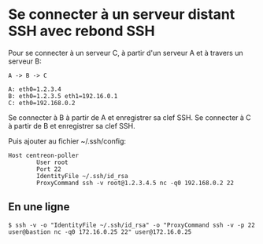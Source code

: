 # Se connecter à un serveur distant SSH avec rebond SSH

Pour se connecter à un serveur C, à partir d'un serveur A et à travers un serveur B:

	A -> B -> C

	A: eth0=1.2.3.4
	B: eth0=1.2.3.5 eth1=192.16.0.1
	C: eth0=192.168.0.2

Se connecter à B à partir de A et enregistrer sa clef SSH.
Se connecter à C à partir de B et enregistrer sa clef SSH.

Puis ajouter au fichier ~/.ssh/config:

	Host centreon-poller
	        User root
	        Port 22
	        IdentityFile ~/.ssh/id_rsa
	        ProxyCommand ssh -v root@1.2.3.4.5 nc -q0 192.168.0.2 22

## En une ligne


	$ ssh -v -o "IdentityFile ~/.ssh/id_rsa" -o "ProxyCommand ssh -v -p 22 user@bastion nc -q0 172.16.0.25 22" user@172.16.0.25

